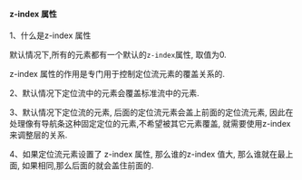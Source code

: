 #### z-index 属性

1、什么是z-index 属性

默认情况下,所有的元素都有一个默认的`z-index`属性, 取值为0.

z-index 属性的作用是专门用于控制定位流元素的覆盖关系的.


2、默认情况下定位流中的元素会覆盖标准流中的元素.

3、默认情况下定位流的元素, 后面的定位流元素会盖上前面的定位流元素, 因此在处理像有导航条这种固定定位的元素,不希望被其它元素覆盖, 就需要使用z-index 来调整层的关系.

4、如果定位流元素设置了 z-index 属性, 那么谁的z-index 值大, 那么谁就在最上面, 如果相同,那么后面的就会盖住前面的.

  
